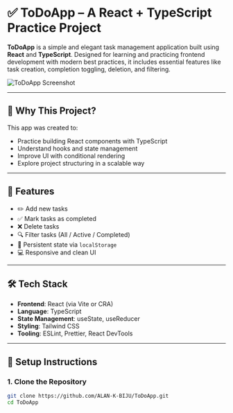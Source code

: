 # ✅ ToDoApp – A React + TypeScript Practice Project

**ToDoApp** is a simple and elegant task management application built using **React** and **TypeScript**. Designed for learning and practicing frontend development with modern best practices, it includes essential features like task creation, completion toggling, deletion, and filtering.

![ToDoApp Screenshot](screenshots/todo.jpg)

---

## 🧠 Why This Project?

This app was created to:

- Practice building React components with TypeScript
- Understand hooks and state management
- Improve UI with conditional rendering
- Explore project structuring in a scalable way

---

## 🚀 Features

- ✏️ Add new tasks
- ✅ Mark tasks as completed
- ❌ Delete tasks
- 🔍 Filter tasks (All / Active / Completed)
- 💾 Persistent state via `localStorage`
- 💻 Responsive and clean UI

---

## 🛠️ Tech Stack

- **Frontend**: React (via Vite or CRA)
- **Language**: TypeScript
- **State Management**: useState, useReducer
- **Styling**: Tailwind CSS 
- **Tooling**: ESLint, Prettier, React DevTools

---

## 🚧 Setup Instructions

### 1. Clone the Repository

```bash
git clone https://github.com/ALAN-K-BIJU/ToDoApp.git
cd ToDoApp